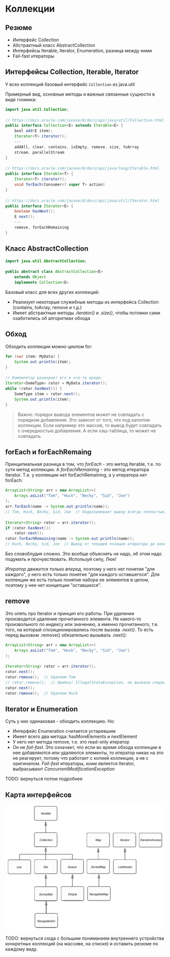 # Коллекции

## Резюме

* Интерфейс Collection
* Абстрактный класс AbstractCollection
* Интерфейсы Iterable, Iterator, Enumeration, разница между ними
* Fail-fast итераторы

## Интерфейсы Collection, Iterable, Iterator

У всех коллекций базовый интерфейс `Collection` из java.util

Примерный вид, основные методы и важные связанные сущности в виде гномика:

```java
import java.util.Collection;

// https://docs.oracle.com/javase/8/docs/api/java/util/Collection.html
public interface Collection<E> extends Iterable<E> {
    bool add(E item);
    Iterator<T> iterator();
    ---
    addAll, clear, contains, isEmpty, remove, size, toArray
    stream, parallelStream
}

// https://docs.oracle.com/javase/8/docs/api/java/lang/Iterable.html
public interface Iterable<T> {
    Iterator<T> iterator();
    void forEach(Consumer<? super T> action)
}

// https://docs.oracle.com/javase/8/docs/api/java/util/Iterator.html
public interface Iterator<E> {
    boolean hasNext();
    E next();
    ---
    remove, forEachRemaining
}
```

## Класс AbstractCollection

```java
import java.util.AbstractCollection;

public abstract class AbstractCollection<E>
	extends Object
	implements Collection<E>
```

Базовый класс для всех других коллекций:

* Реализует некоторые служебные методы из интерфейса Collection (contains, toArray, remove и т.д.)
* Имеет абстрактные методы *.iterator()* и *.size()*, чтобы потомки сами озаботились об алгоритмах обхода

## Обход

Обходить коллекции можно циклом for:

```java
for (var item: MyData) {
    System.out.println(item);
}

// Компилятор развернет его в что-то вроде:
Iterator<SomeType> rator = MyData.iterator();
while (rator.hasNext()) {
    SomeType item = rator.next();
    System.out.println(item);
}
```

> Важно: порядок вывода элементов может не совпадать с порядком добавления. Это зависит от того, что под капотом коллекции. Если например это массив, то вывод будет совпадать с очередностью добавления. А если хэш-таблица, то может не совпадать.

## forEach и forEachRemaing

Принципиальная разница в том, что *forEach* - это метод Iterable, т.е. по сути метод коллекции. А *forEachRemaining* - это метод итератора Iterator. Т.е. у коллекции нет forEachRemaining, а у итератора нет forEach:

```java
ArrayList<String> arr = new ArrayList<>(
    Arrays.asList("Tom", "Huck", "Becky", "Sid", "Joe")
);
arr.forEach(name -> System.out.println(name));
// Tom, Huck, Becky, Sid, Joe  // Подразумевает вывод всегда полностью, от начала до конца

Iterator<String> rator = arr.iterator();
if (rator.hasNext())
    rator.next();
rator.forEachRemaining(name -> System.out.println(name));
// Huck, Becky, Sid, Joe  // Вывод от текущей позиции итератора до конца
```

Без словоблудия сложно. Это вообще объяснять не надо, об этом надо подумать и прочувствовать. Используй силу, Люк!

*Итератор движется только вперед*, поэтому у него нет понятия "для каждого", у него есть только понятие "для каждого оставшегося". Для коллекции же есть только понятие набора ее элементов в целом, поэтому у нее нет концепции "оставшихся".

## remove

Это опять про Iterator и принцип его работы. При удалении производится удаление прочитанного элемента. Не какого-то произвольного по индексу или значению, а именно прочитанного, т.е. того, на который спозиционировались после вызова *.next()*. То есть перед вызовом .remove() обязательно вызывать .next():

```java
ArrayList<String> arr = new ArrayList<>(
    Arrays.asList("Tom", "Huck", "Becky", "Sid", "Joe")
);

Iterator<String> rator = arr.iterator();
rator.next();
rator.remove();  // Удаляем Tom
// rator.remove();  // Ошибка! IllegalStateException, не вызвали сперва .next()
rator.next();
rator.remove();  // Удаляем Huck
```

## Iterator и Enumeration

Суть у них одинаковая - обходить коллекцию. Но:

* Интерфейс Enumeration считается устаревшим
* Имеет всего два метода: hasMoreElements и nextElement
* У него нет метода remove, т.е. это read-only итератор
* Он не *fail-fast*. Это означает, что если во время обхода коллекции в нее добавляются или удаляются элементы, то итератор никак на это не реагирует, потому что работает с копией коллекции, а не с оригиналом. *Fail-fast* итераторы, коим является Iterator, выбрасывают *ConcurrentModificationException*

TODO: вернуться потом подробнее

## Карта интерфейсов

<img src="img/Карта интерфейсов коллекций.png" alt="Карта интерфейсов коллекций" style="zoom:80%;" />

TODO: вернуться сюда с большим пониманием внутреннего устройства конкретных коллекций (на массиве, на списке) и оставить резюме по каждому виду.